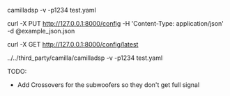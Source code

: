 camilladsp -v -p1234 test.yaml

curl -X PUT http://127.0.0.1:8000/config -H 'Content-Type: application/json' -d @example_json.json

curl -X GET http://127.0.0.1:8000/config/latest

../../third_party/camilla/camilladsp -v -p1234 test.yaml

TODO:
* Add Crossovers for the subwoofers so they don't get full signal